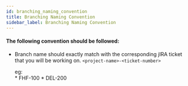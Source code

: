```yaml
---
id: branching_naming_convention
title: Branching Naming Convention
sidebar_label: Branching Naming Convention
---
```


#### The following convention should be followed:

* Branch name should exactly match with the corresponding jIRA ticket that you will be working on. `<project-name>-<ticket-number>`
     

   eg:  
          * FHF-100
          * DEL-200